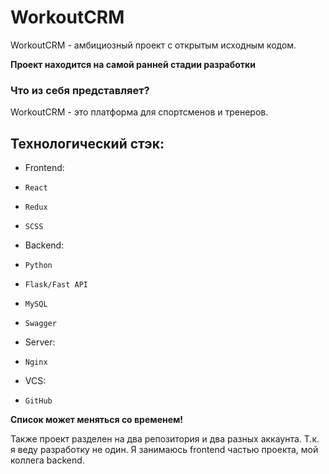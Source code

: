 # WorkoutCRM
WorkoutCRM - амбициозный проект с открытым исходным кодом.

**Проект находится на самой ранней стадии разработки**

### Что из себя представляет? 
WorkoutCRM - это платформа для спортсменов и тренеров. 

## Технологический стэк:
+ Frontend:
+     React
+     Redux
+     SCSS
+ Backend:
+     Python
+     Flask/Fast API
+     MySQL
+     Swagger
+ Server:
+     Nginx
+ VCS:
+     GitHub

**Список может меняться со временем!**

Также проект разделен на два репозитория и два разных аккаунта. Т.к. я веду разработку не один. 
Я занимаюсь frontend частью проекта, мой коллега backend.

